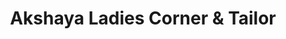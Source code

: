 ---
title: "Akshaya Ladies Corner & Tailor"
url: /hyderabad/akshaya-ladies-corner-and-tailor/
shop: tailor
---